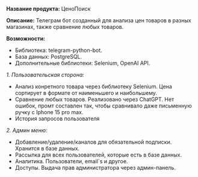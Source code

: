 **Название продукта:** ЦеноПоиск

**Описание:** Телеграм бот созданный для анализа цен товаров в разных магазинах, также сравнение любых товаров.

**Возможности:**

- Библиотека: telegram-python-bot.
- База данных: PostgreSQL.
- Дополнительные библиотеки: Selenium, OpenAI API.


_1. Пользовательская сторона:_

- Анализ конретного товара через библиотеку Selenium. Цена сортирует в формате от наименьшего и наибольшему.
- Сравнение любых товаров. Реализовано через ChatGPT. Нет ошибок, промт составлен так, чтобы сравнивало даже письменную ручку с Iphone 15 pro max.
- История запросов пользователя

_2. Админ меню:_

- Добавление/удаление/каналов для обязательной подписки. Хранится в базе данных.
- Рассылка для всех пользователей, которые есть в базе данных.
- Аналитика. Пользователи, email`s и другое.
- Доступы. Выдача прав администратора через админ-панель.

